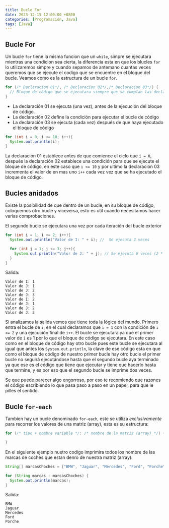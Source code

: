 ```yaml
---
title: Bucle For
date: 2023-12-15 12:00:00 +0800
categories: [Programación, Java]
tags: [Java]
---
```


## Bucle For

Un bucle `for` tiene la misma funcion que un `while`, simpre se ejecutara mientras una condicion sea cierta, la diferencia esta en que los blucles `for` lo utilizaremos simpre y cuando sepamos de antemano cuantas veces queremos que se ejecute el codigo que se encuentre en el bloque del bucle. Veamos como es la estructura de un bucle `for`.

```java
for (/* Declaracion 01*/, /* Declaracion 02*/,/* Declaracion 03*/) {
  // Bloque de código que se ejecutara siempre que se cumplan las declaraciones
}
```

* La declaración 01 se ejecuta (una vez), antes de la ejecución del bloque de código.
* La declaración 02 define la condición para ejecutar el bucle de código
* La declaración 03 se ejecuta (cada vez) después de que haya ejecutado el bloque de código

```java
for (int i = 0; i <= 10; i++){
  System.out.println(i);
}
```

La declaración 01 establece antes de que comience el ciclo que `i = 0`, después la declaración 02 establece una condición para que se ejecute el bloque de código, en este caso que `i <= 10` y por ultimo la declaración 03 incrementa el valor de en mas uno `i++` cada vez vez que se ha ejecutado el bloque de código.

## Bucles anidados

Existe la posibilidad de que dentro de un bucle, en su bloque de código, coloquemos otro bucle y viceversa, esto es util cuando necesitamos hacer varias comprobaciones.

El segundo bucle se ejecutara una vez por cada iteración del bucle exterior

```java
for (int i = 1; i <= 2; i++){
  System.out.println("Valor de I: " + i); //  Se ejecuta 2 veces

  for (int j = 1; j <= 3; j++){
    System.out.println("Valor de J: " + j); // Se ejecuta 6 veces (2 * 3)
  }
}
```

Salida: 

```text
Valor de I: 1
Valor de J: 1
Valor de J: 2
Valor de J: 3
Valor de I: 2
Valor de J: 1
Valor de J: 2
Valor de J: 3
```

Si analizamos la salida vemos que tiene toda la lógica del mundo. Primero entra el bucle de `i`, en el cual declaramos que `i = 1` con la condición de `i <= 2` y una ejecución final de `i++`. El bucle se ejecutara ya que el primer valor de `i` es 1 por lo que el bloque de código se ejecutara. En este caso como en el bloque de código hay otro bucle pues este bucle se ejecutara al igual que antes los `System.out.println`, la clave de ese código esta en que como el bloque de código de nuestro primer bucle hay otro bucle el primer bucle no seguirá ejecutándose hasta que el segundo bucle aya terminado ya que ese es el código que tiene que ejecutar y tiene que hacerlo hasta que termine, y es por eso que el segundo bucle se imprime dos veces.

Se que puede parecer algo engorroso, por eso te recomiendo que razones el código escribiendo lo que pasa paso a paso en un papel, para que le pilles el sentido.

## Bucle `for-each`

Tambien hay un bucle denominado `for-each`, este se utiliza *exclusivamente* para recorrer los valores de una matriz (array), esta es su estructura:

```java
for (/* tipo + nombre variable */: /* nombre de la matriz (array) */) {

}
```

En el siguiente ejemplo nuetro codigo imprimira todos los nombre de las marcas de coches que estan denro de nuestra matriz (array):

```java
String[] marcasChoches = {"BMW", "Jaguar", "Mercedes", "Ford", "Porche"};

for (String marcas : marcasChoches) {
  System.out.println(marcas);
}
```

Salida:

```text
BMW
Jaguar
Mercedes
Ford
Porche
```

